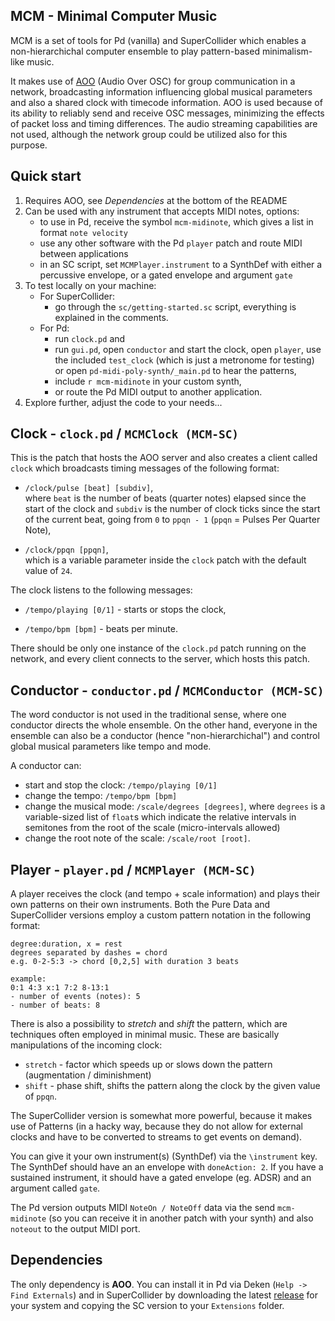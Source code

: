 MCM - Minimal Computer Music
----------------------------
MCM is a set of tools for Pd (vanilla) and SuperCollider which enables a non-hierarchichal computer ensemble to play pattern-based minimalism-like music.

It makes use of [AOO](https://git.iem.at/aoo/aoo) (Audio Over OSC) for group communication in a network, broadcasting information influencing global musical parameters and also a shared clock with timecode information. AOO is used because of its ability to reliably send and receive OSC messages, minimizing the effects of packet loss and timing differences. The audio streaming capabilities are not used, although the network group could be utilized also for this purpose.

Quick start
-----------
1. Requires AOO, see *Dependencies* at the bottom of the README
2. Can be used with any instrument that accepts MIDI notes, options:
    - to use in Pd, receive the symbol `mcm-midinote`, which gives a list in format `note velocity`
    - use any other software with the Pd `player` patch and route MIDI between applications
    - in an SC script, set `MCMPlayer.instrument` to a SynthDef with either a percussive envelope, or a gated envelope and argument `gate`
3. To test locally on your machine:
    - For SuperCollider:
        - go through the `sc/getting-started.sc` script, everything is explained in the comments.
    - For Pd:
        - run `clock.pd` and
        - run `gui.pd`, open `conductor` and start the clock, open `player`, use the included `test_clock` (which is just a metronome for testing) or open `pd-midi-poly-synth/_main.pd` to hear the patterns,
        - include `r mcm-midinote` in your custom synth,
        - or route the Pd MIDI output to another application.
4. Explore further, adjust the code to your needs...

Clock - `clock.pd` / `MCMClock (MCM-SC)`
-----------------
This is the patch that hosts the AOO server and also creates a client called `clock` which broadcasts timing messages of the following format:
- `/clock/pulse [beat] [subdiv]`,  
 where `beat` is the number of beats (quarter notes) elapsed since the start of the clock and `subdiv` is the number of clock ticks since the start of the current beat, going from `0` to `ppqn - 1` (`ppqn` = Pulses Per Quarter Note),

 - `/clock/ppqn [ppqn]`,  
 which is a variable parameter inside the `clock` patch with the default value of `24`.

 The clock listens to the following messages:

 - `/tempo/playing [0/1]` - starts or stops the clock,

 - `/tempo/bpm [bpm]` - beats per minute.

 There should be only one instance of the `clock.pd` patch running on the network, and every client connects to the server, which hosts this patch.

 Conductor - `conductor.pd` / `MCMConductor (MCM-SC)`
 -------------------------
 The word conductor is not used in the traditional sense, where one conductor directs the whole ensemble. On the other hand, everyone in the ensemble can also be a conductor (hence "non-hierarchichal") and control global musical parameters like tempo and mode.

 A conductor can:

 - start and stop the clock: `/tempo/playing [0/1]`
 - change the tempo:  `/tempo/bpm [bpm]`
 - change the musical mode: `/scale/degrees [degrees]`,
 where `degrees` is a variable-sized list of `float`s which indicate the relative intervals in semitones from the root of the scale (micro-intervals allowed)
 - change the root note of the scale: `/scale/root [root]`.

 Player - `player.pd` / `MCMPlayer (MCM-SC)`
 ------------------
 A player receives the clock (and tempo + scale information) and plays their own patterns on their own instruments. Both the Pure Data and SuperCollider versions employ a custom pattern notation in the following format:
 ```
 degree:duration, x = rest
degrees separated by dashes = chord
e.g. 0-2-5:3 -> chord [0,2,5] with duration 3 beats

example:
0:1 4:3 x:1 7:2 8-13:1
- number of events (notes): 5
- number of beats: 8
 ```

There is also a possibility to *stretch* and *shift* the pattern, which are techniques often employed in minimal music. These are basically manipulations of the incoming clock:
 - `stretch` - factor which speeds up or slows down the pattern (augmentation / diminishment)
 - `shift` - phase shift, shifts the pattern along the clock by the given value of `ppqn`.

 The SuperCollider version is somewhat more powerful, because it makes use of Patterns (in a hacky way, because they do not allow for external clocks and have to be converted to streams to get events on demand).

 You can give it your own instrument(s) (SynthDef) via the `\instrument` key. The SynthDef should have an an envelope with `doneAction: 2`. If you have a sustained instrument, it should have a gated envelope (eg. ADSR) and an argument called `gate`.

 The Pd version outputs MIDI `NoteOn / NoteOff` data via the send `mcm-midinote` (so you can receive it in another patch with your synth) and also `noteout` to the output MIDI port.

 Dependencies
 ------------
 The only dependency is **AOO**. You can install it in Pd via Deken (`Help -> Find Externals`) and in SuperCollider by downloading the latest [release](https://git.iem.at/aoo/aoo/-/releases) for your system and copying the SC version to your `Extensions` folder.

